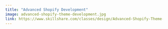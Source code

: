 ```yaml
---
title: "Advanced Shopify Development"
image: advanced-shopify-theme-development.jpg
link: https://www.skillshare.com/classes/design/Advanced-Shopify-Theme-Development/708093439/projects/63533?via=class-details-projects-page
---
```

